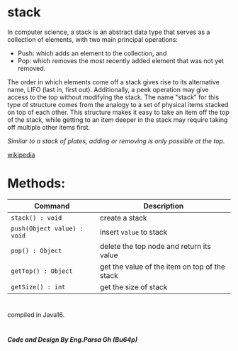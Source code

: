 # stack

In computer science, a stack is an abstract data type that serves as a collection of elements, with two main principal operations:
- Push: which adds an element to the collection, and
- Pop: which removes the most recently added element that was not yet removed.

The order in which elements come off a stack gives rise to its alternative name, LIFO (last in, first out). Additionally, a peek operation may give access to the top without modifying the stack. The name "stack" for this type of structure comes from the analogy to a set of physical items stacked on top of each other. This structure makes it easy to take an item off the top of the stack, while getting to an item deeper in the stack may require taking off multiple other items first.

*Similar to a stack of plates, adding or removing is only possible at the top.*

[wikipedia](https://en.wikipedia.org/wiki/Stack_(abstract_data_type))

#  Methods:

| Command | Description |
| ---------- | --------- |
| `stack() : void` | create a stack |
| `push(Object value) : void` | insert ```value``` to stack |
| `pop() : Object` | delete the top node and return its value |
| `getTop() : Object` | get the value of the item on top of the stack |
| `getSize() : int` | get the size of stack|

#  
 compiled in Java16. 

    
    
    

#
<b><i>Code and Design By Eng.Parsa Gh (Bu64p)</b></i>
